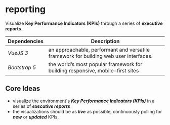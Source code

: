 # reporting
Visualize **Key Performance Indicators (KPIs)** through a series of **executive reports**.

| Dependencies  | Description |
| ----------- | ----------- |
| *VueJS 3*      | an approachable, performant and versatile framework for building web user interfaces. |
| *Bootstrap 5*   | the world’s most popular framework for building responsive, mobile-first sites        |

## Core Ideas
- visualize the environment's **_Key Performance Indicators (KPIs)_** in a series of **_executive reports_**
- the visualizations should be as **_live_** as possible, continuously polling for **_new_** or **_updated_** KPIs.
